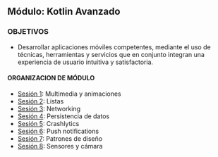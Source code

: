 ## Módulo: Kotlin Avanzado

### OBJETIVOS 

- Desarrollar aplicaciones móviles competentes, mediante el uso de técnicas, herramientas y servicios que en conjunto integran una experiencia de usuario intuitiva y satisfactoria.


#### ORGANIZACION DE MÓDULO 

 - [Sesión 1](Sesion-01/): Multimedia y animaciones
 - [Sesión 2](Sesion-02/): Listas
 - [Sesión 3](Sesion-03/): Networking
 - [Sesión 4](Sesion-04/): Persistencia de datos
 - [Sesión 5](Sesion-05/): Crashlytics
 - [Sesión 6](Sesion-06/): Push notifications
 - [Sesión 7](Sesion-07/): Patrones de diseño
 - [Sesión 8](Sesion-08/): Sensores y cámara


